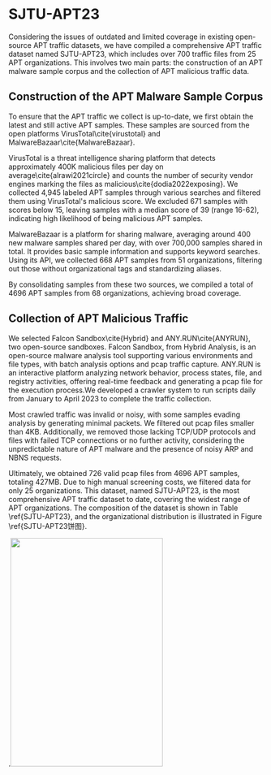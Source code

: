 # SJTU-APT23
Considering the issues of outdated and limited coverage in existing open-source APT traffic datasets, we have compiled a comprehensive APT traffic dataset named SJTU-APT23, which includes over 700 traffic files from 25 APT organizations. This involves two main parts: the construction of an APT malware sample corpus and the collection of APT malicious traffic data.

## Construction of the APT Malware Sample Corpus
To ensure that the APT traffic we collect is up-to-date, we first obtain the latest and still active APT samples. These samples are sourced from the open platforms VirusTotal\cite{virustotal} and MalwareBazaar\cite{MalwareBazaar}.

VirusTotal is a threat intelligence sharing platform that detects approximately 400K malicious files per day on average\cite{alrawi2021circle} and counts the number of security vendor engines marking the files as malicious\cite{dodia2022exposing}. We collected 4,945 labeled APT samples through various searches and filtered them using VirusTotal's malicious score. We excluded 671 samples with scores below 15, leaving samples with a median score of 39 (range 16-62), indicating high likelihood of being malicious APT samples.

MalwareBazaar is a platform for sharing malware, averaging around 400 new malware samples shared per day, with over 700,000 samples shared in total. It provides basic sample information and supports keyword searches. Using its API, we collected 668 APT samples from 51 organizations, filtering out those without organizational tags and standardizing aliases.

By consolidating samples from these two sources, we compiled a total of 4696 APT samples from 68 organizations, achieving broad coverage.

## Collection of APT Malicious Traffic
We selected Falcon Sandbox\cite{Hybrid} and ANY.RUN\cite{ANYRUN}, two open-source sandboxes. Falcon Sandbox, from Hybrid Analysis, is an open-source malware analysis tool supporting various environments and file types, with batch analysis options and pcap traffic capture. ANY.RUN is an interactive platform analyzing network behavior, process states, file, and registry activities, offering real-time feedback and generating a pcap file for the execution process.We developed a crawler system to run scripts daily from January to April 2023 to complete the traffic collection.

Most crawled traffic was invalid or noisy, with some samples evading analysis by generating minimal packets. We filtered out pcap files smaller than 4KB. Additionally, we removed those lacking TCP/UDP protocols and files with failed TCP connections or no further activity, considering the unpredictable nature of APT malware and the presence of noisy ARP and NBNS requests.

Ultimately, we obtained 726 valid pcap files from 4696 APT samples, totaling 427MB. Due to high manual screening costs, we filtered data for only 25 organizations. This dataset, named SJTU-APT23, is the most comprehensive APT traffic dataset to date, covering the widest range of APT organizations. The composition of the dataset is shown in Table \ref{SJTU-APT23}, and the organizational distribution is illustrated in Figure \ref{SJTU-APT23饼图}.

.<img src="URL" width="300" height="450" />

